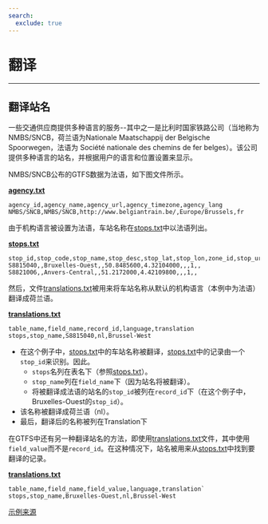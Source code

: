 ```yaml
---
search:
  exclude: true
---
```


# 翻译

<hr/>

## 翻译站名

一些交通供应商提供多种语言的服务--其中之一是比利时国家铁路公司（当地称为NMBS/SNCB，荷兰语为Nationale Maatschappij der Belgische Spoorwegen，法语为 Société nationale des chemins de fer belges）。该公司提供多种语言的站名，并根据用户的语言和位置设置来显示。

NMBS/SNCB公布的GTFS数据为法语，如下图文件所示。

[**agency.txt**](../../reference/#agencytxt)

    agency_id,agency_name,agency_url,agency_timezone,agency_lang
    NMBS/SNCB,NMBS/SNCB,http://www.belgiantrain.be/,Europe/Brussels,fr

由于机构语言被设置为法语，车站名称在[stops.txt](../../reference/#stopstxt)中以法语列出。

[**stops.txt**](../../reference/#stopstxt)

    stop_id,stop_code,stop_name,stop_desc,stop_lat,stop_lon,zone_id,stop_url,location_type,parent_station,platform_code
    S8815040,,Bruxelles-Ouest,,50.8485600,4.32104000,,,1,,
    S8821006,,Anvers-Central,,51.2172000,4.42109800,,,1,,

然后，文件[translations.txt](../../reference/#translationstxt)被用来将车站名称从默认的机构语言（本例中为法语）翻译成荷兰语。

[**translations.txt**](../../reference/#translationstxt)

    table_name,field_name,record_id,language,translation
    stops,stop_name,S8815040,nl,Brussel-West

- 在这个例子中，[stops.txt](../../reference/#stopstxt)中的车站名称被翻译，[stops.txt](../../reference/#stopstxt)中的记录由一个`stop_id`来识别。因此。
  - `stops`名列在表名下（参照[stops.txt](../../reference/#stopstxt)）。
  - `stop_name`列在`field_name`下（因为站名将被翻译）。
  - 将被翻译成法语的站名的`stop_id`被列在`record_id`下（在这个例子中，Bruxelles-Ouest的`stop_id`）。
- 该名称被翻译成荷兰语（nl）。
- 最后，翻译后的名称被列在Translation下

在GTFS中还有另一种翻译站名的方法，即使用[translations.txt](../../reference/#translationstxt)文件，其中使用`field_value`而不是`record_id`。在这种情况下，站名被用来从[stops.txt](../../reference/#stopstxt)中找到要翻译的记录。

[**translations.txt**](../../reference/#translationstxt)

    table_name,field_name,field_value,language,translation`
    stops,stop_name,Bruxelles-Ouest,nl,Brussel-West

[示例来源](http://gtfs.irail.be/mivb/mivb-gtfs.zip)
